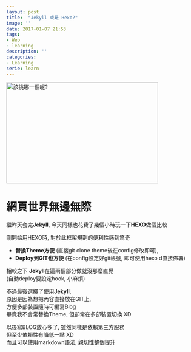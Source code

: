 ```yaml
---
layout: post
title:  "Jekyll 或是 Hexo?"
image: ''
date: 2017-01-07 21:53
tags:
- Web
- learning
description: ''
categories:
- Learning
serie: learn
---
```

<img src="http://blog.giacomocerquone.com/jekyll-vs-hexo/jekyll-vs-hexo.jpg" width="400" height="267" alt="該挑哪一個呢?">


# **網頁世界無邊無際**

繼昨天套完**Jekyll**, 今天同樣也花費了幾個小時玩一下**HEXO**做個比較<br />

剛開始用HEXO時, 對於此框架規劃的便利性感到驚奇<br />
* **替換Theme方便**      (直接git clone theme後在config修改即可), <br />
* **Deploy到GIT也方便**  (在config設定好git帳號, 即可使用hexo d直接佈署)<br />

相較之下 **Jekyll**在這兩個部分做就沒那麼直覺<br />
 (自動deploy要設定hook, 小麻煩)

不過最後選擇了使用**Jekyll**,<br />
原因是因為想把內容直接放在GIT上, <br />方便多部裝置隨時可編寫Blog<br /> 
畢竟我不會常替換Theme, 但卻常在多部裝置切換 XD<br />

以後寫BLOG放心多了, 雖然同樣是依賴第三方服務<br />
但至少依賴性有降低一點 XD <br />
而且可以使用markdown語法, 親切性整個提升<br />

















